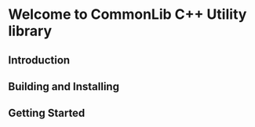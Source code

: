 # Welcome to CommonLib C++ Utility library

## Introduction

## Building and Installing

## Getting Started
